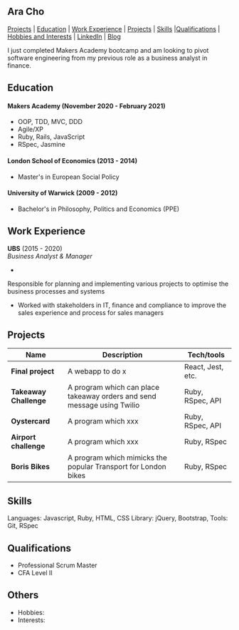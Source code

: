 ## Ara Cho
[Projects](#projects) |  [Education](#education) | [Work Experience](#work-experience) | [Projects](#projects) | [Skills](#skills) |[Qualifications](#qualifications) | [Hobbies and Interests](#hobbies-and-interests) | [LinkedIn](http://www.linkedin.com/in/aracho1) | [Blog](https://hello-ara.medium.com/)

I just completed Makers Academy bootcamp and am looking to pivot software engineering from my previous role as a business analyst in finance. 

## Education

#### Makers Academy (November 2020 - February 2021)

- OOP, TDD, MVC, DDD
- Agile/XP
- Ruby, Rails, JavaScript
- RSpec, Jasmine

#### London School of Economics (2013 - 2014)

- Master's in European Social Policy

#### University of Warwick (2009 - 2012)

- Bachelor's in Philosophy, Politics and Economics (PPE)

## Work Experience

**UBS** (2015 - 2020)  
_Business Analyst & Manager_

-
Responsible for planning and implementing various projects to optimise the business processes and systems
- Worked with stakeholders in IT, finance and compliance to improve the sales experience and process for sales managers

## Projects

| Name                          | Description                                           | Tech/tools        |
| ------------------------------| ----------------------------------------------------- | ----------------- |
| **Final project**             | A webapp to do x                                      | React, Jest, etc. |
| **Takeaway Challenge** | A program which can place takeaway orders and send message using Twilio | Ruby, RSpec, API |
| **Oystercard** | A program which xxx | Ruby, RSpec, API |
| **Airport challenge** | A program which xxx | Ruby, RSpec |
| **Boris Bikes** | A program which mimicks the popular Transport for London bikes  | Ruby, RSpec            |


## Skills
Languages: Javascript, Ruby, HTML, CSS
Library: jQuery, Bootstrap, 
Tools: Git, RSpec

## Qualifications

- Professional Scrum Master
- CFA Level II

## Others
- Hobbies:
- Interests:
